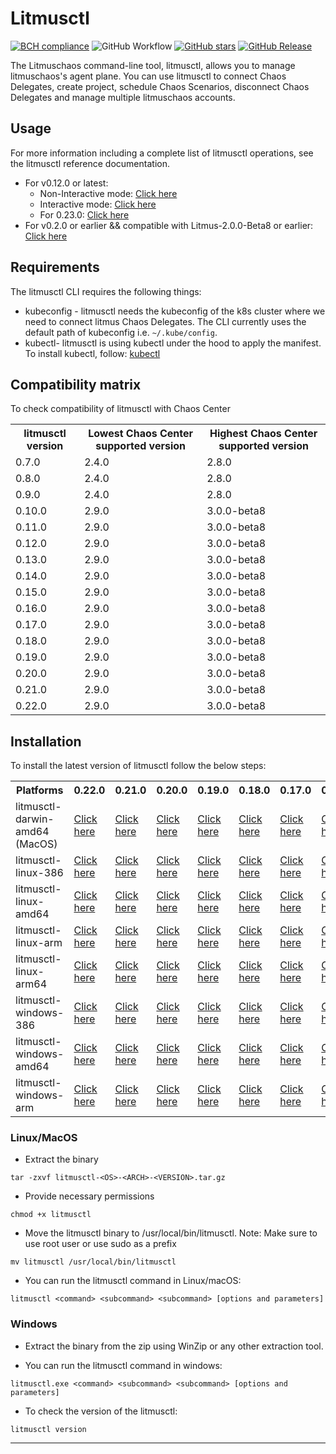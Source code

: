 # Litmusctl
[![BCH compliance](https://bettercodehub.com/edge/badge/litmuschaos/litmusctl?branch=master)](https://bettercodehub.com/)
![GitHub Workflow](https://github.com/litmuschaos/litmusctl/actions/workflows/push.yml/badge.svg?branch=master)
[![GitHub stars](https://img.shields.io/github/stars/litmuschaos/litmusctl?style=social)](https://github.com/litmuschaos/litmusctl/stargazers)
[![GitHub Release](https://img.shields.io/github/release/litmuschaos/litmusctl.svg?style=flat)]()

The Litmuschaos command-line tool, litmusctl, allows you to manage litmuschaos's agent plane. You can use litmusctl to connect Chaos Delegates, create project, schedule Chaos Scenarios, disconnect Chaos Delegates and manage multiple litmuschaos accounts.

## Usage
For more information including a complete list of litmusctl operations, see the litmusctl reference documentation.
* For v0.12.0 or latest:
  * Non-Interactive mode: <a href="https://github.com/litmuschaos/litmusctl/blob/master/Usage.md">Click here</a>
  * Interactive mode: <a href="https://github.com/litmuschaos/litmusctl/blob/master/Usage_interactive.md">Click here</a>
  * For 0.23.0: <a href="https://github.com/litmuschaos/litmusctl/blob/master/Usage_0.23.0.md">Click here</a>
* For v0.2.0 or earlier && compatible with Litmus-2.0.0-Beta8 or earlier: <a href="https://github.com/litmuschaos/litmusctl/blob/master/Usage_v0.2.0.md">Click here</a>

## Requirements

The litmusctl CLI requires the following things:

- kubeconfig - litmusctl needs the kubeconfig of the k8s cluster where we need to connect litmus Chaos Delegates. The CLI currently uses the default path of kubeconfig i.e. `~/.kube/config`.
- kubectl- litmusctl is using kubectl under the hood to apply the manifest. To install kubectl, follow:  [kubectl](https://kubernetes.io/docs/tasks/tools/#kubectl)


## Compatibility matrix

To check compatibility of litmusctl with Chaos Center

<table>
  <th>litmusctl version</th>
  <th>Lowest Chaos Center supported version</th>
  <th>Highest Chaos Center supported version</th>

  <tr>
    <td>0.7.0</td>
    <td>2.4.0</td>
    <td>2.8.0</td>
  </tr>
  <tr>
    <td>0.8.0</td>
    <td>2.4.0</td>
    <td>2.8.0</td>
  </tr>
  <tr>
    <td>0.9.0</td>
    <td>2.4.0</td>
    <td>2.8.0</td>
  </tr>
  <tr>
    <td>0.10.0</td>
    <td>2.9.0</td>
    <td>3.0.0-beta8</td>
  </tr>
  <tr>
    <td>0.11.0</td>
    <td>2.9.0</td>
    <td>3.0.0-beta8</td>
  </tr>
  <tr>
    <td>0.12.0</td>
    <td>2.9.0</td>
    <td>3.0.0-beta8</td> 
  </tr>
  <tr>
    <td>0.13.0</td>
    <td>2.9.0</td>
    <td>3.0.0-beta8</td> 
  </tr>
  <tr>
    <td>0.14.0</td>
    <td>2.9.0</td>
    <td>3.0.0-beta8</td>
  </tr>
  <tr>
    <td>0.15.0</td>
    <td>2.9.0</td>
    <td>3.0.0-beta8</td>
  </tr>
  <tr>
    <td>0.16.0</td> 
    <td>2.9.0</td>
    <td>3.0.0-beta8</td>
  </tr>
  <tr>
    <td>0.17.0</td>
    <td>2.9.0</td>
    <td>3.0.0-beta8</td>
  </tr>
  <tr>
    <td>0.18.0</td>
    <td>2.9.0</td>
    <td>3.0.0-beta8</td>
  </tr>
  <tr>
    <td>0.19.0</td>
    <td>2.9.0</td>
    <td>3.0.0-beta8</td>
  </tr>
  <tr>
    <td>0.20.0</td>
    <td>2.9.0</td>
    <td>3.0.0-beta8</td>
  </tr>
  <tr>
    <td>0.21.0</td>
    <td>2.9.0</td>
    <td>3.0.0-beta8</td>
  </tr>
 <tr>
    <td>0.22.0</td>
    <td>2.9.0</td>
    <td>3.0.0-beta8</td>
  </tr>
</table>

## Installation

To install the latest version of litmusctl follow the below steps:

<table>
  <th>Platforms</th>
  <th>0.22.0</th>
  <th>0.21.0</th>
  <th>0.20.0</th>
  <th>0.19.0</th>
  <th>0.18.0</th>
  <th>0.17.0</th>
  <th>0.16.0</th>
  <th>0.15.0</th>
  <th>master(Unreleased)</th>
  <tr>
    <td>litmusctl-darwin-amd64 (MacOS)</td>
    <td><a href="https://litmusctl-production-bucket.s3.amazonaws.com/litmusctl-darwin-amd64-0.22.0.tar.gz">Click here</a></td>
    <td><a href="https://litmusctl-production-bucket.s3.amazonaws.com/litmusctl-darwin-amd64-0.21.0.tar.gz">Click here</a></td>
    <td><a href="https://litmusctl-production-bucket.s3.amazonaws.com/litmusctl-darwin-amd64-0.20.0.tar.gz">Click here</a></td>
    <td><a href="https://litmusctl-production-bucket.s3.amazonaws.com/litmusctl-darwin-amd64-0.19.0.tar.gz">Click here</a></td>
    <td><a href="https://litmusctl-production-bucket.s3.amazonaws.com/litmusctl-darwin-amd64-0.18.0.tar.gz">Click here</a></td>
    <td><a href="https://litmusctl-production-bucket.s3.amazonaws.com/litmusctl-darwin-amd64-0.17.0.tar.gz">Click here</a></td>
    <td><a href="https://litmusctl-production-bucket.s3.amazonaws.com/litmusctl-darwin-amd64-0.16.0.tar.gz">Click here</a></td>
    <td><a href="https://litmusctl-production-bucket.s3.amazonaws.com/litmusctl-darwin-amd64-0.15.0.tar.gz">Click here</a></td>
    <td><a href="https://litmusctl-production-bucket.s3.amazonaws.com/litmusctl-darwin-amd64-master.tar.gz">Click here</a></td>
  </tr>
  <tr>
    <td>litmusctl-linux-386</td>
    <td><a href="https://litmusctl-production-bucket.s3.amazonaws.com/litmusctl-linux-386-0.22.0.tar.gz">Click here</a></td>
    <td><a href="https://litmusctl-production-bucket.s3.amazonaws.com/litmusctl-linux-386-0.21.0.tar.gz">Click here</a></td>
    <td><a href="https://litmusctl-production-bucket.s3.amazonaws.com/litmusctl-linux-386-0.20.0.tar.gz">Click here</a></td>
    <td><a href="https://litmusctl-production-bucket.s3.amazonaws.com/litmusctl-linux-386-0.19.0.tar.gz">Click here</a></td>
    <td><a href="https://litmusctl-production-bucket.s3.amazonaws.com/litmusctl-linux-386-0.18.0.tar.gz">Click here</a></td>
    <td><a href="https://litmusctl-production-bucket.s3.amazonaws.com/litmusctl-linux-386-0.17.0.tar.gz">Click here</a></td>
    <td><a href="https://litmusctl-production-bucket.s3.amazonaws.com/litmusctl-linux-386-0.16.0.tar.gz">Click here</a></td>
    <td><a href="https://litmusctl-production-bucket.s3.amazonaws.com/litmusctl-linux-386-0.15.0.tar.gz">Click here</a></td>
    <td><a href="https://litmusctl-production-bucket.s3.amazonaws.com/litmusctl-linux-386-master.tar.gz">Click here</a></td>
  </tr>
  <tr>
    <td>litmusctl-linux-amd64</td>
    <td><a href="https://litmusctl-production-bucket.s3.amazonaws.com/litmusctl-linux-amd64-0.22.0.tar.gz">Click here</a></td>
    <td><a href="https://litmusctl-production-bucket.s3.amazonaws.com/litmusctl-linux-amd64-0.21.0.tar.gz">Click here</a></td>
    <td><a href="https://litmusctl-production-bucket.s3.amazonaws.com/litmusctl-linux-amd64-0.20.0.tar.gz">Click here</a></td>
    <td><a href="https://litmusctl-production-bucket.s3.amazonaws.com/litmusctl-linux-amd64-0.19.0.tar.gz">Click here</a></td>
    <td><a href="https://litmusctl-production-bucket.s3.amazonaws.com/litmusctl-linux-amd64-0.18.0.tar.gz">Click here</a></td>
    <td><a href="https://litmusctl-production-bucket.s3.amazonaws.com/litmusctl-linux-amd64-0.17.0.tar.gz">Click here</a></td>
    <td><a href="https://litmusctl-production-bucket.s3.amazonaws.com/litmusctl-linux-amd64-0.16.0.tar.gz">Click here</a></td>
    <td><a href="https://litmusctl-production-bucket.s3.amazonaws.com/litmusctl-linux-amd64-0.15.0.tar.gz">Click here</a></td>
    <td><a href="https://litmusctl-production-bucket.s3.amazonaws.com/litmusctl-linux-amd64-master.tar.gz">Click here</a></td>
  </tr>
  <tr>
    <td>litmusctl-linux-arm</td>
    <td><a href="https://litmusctl-production-bucket.s3.amazonaws.com/litmusctl-linux-arm-0.22.0.tar.gz">Click here</a></td>
    <td><a href="https://litmusctl-production-bucket.s3.amazonaws.com/litmusctl-linux-arm-0.21.0.tar.gz">Click here</a></td>
    <td><a href="https://litmusctl-production-bucket.s3.amazonaws.com/litmusctl-linux-arm-0.20.0.tar.gz">Click here</a></td>
    <td><a href="https://litmusctl-production-bucket.s3.amazonaws.com/litmusctl-linux-arm-0.19.0.tar.gz">Click here</a></td>
    <td><a href="https://litmusctl-production-bucket.s3.amazonaws.com/litmusctl-linux-arm-0.18.0.tar.gz">Click here</a></td>
    <td><a href="https://litmusctl-production-bucket.s3.amazonaws.com/litmusctl-linux-arm-0.17.0.tar.gz">Click here</a></td>
    <td><a href="https://litmusctl-production-bucket.s3.amazonaws.com/litmusctl-linux-arm-0.16.0.tar.gz">Click here</a></td>
    <td><a href="https://litmusctl-production-bucket.s3.amazonaws.com/litmusctl-linux-arm-0.15.0.tar.gz">Click here</a></td>
    <td><a href="https://litmusctl-production-bucket.s3.amazonaws.com/litmusctl-linux-arm-master.tar.gz">Click here</a></td>
  </tr>
  <tr>
    <td>litmusctl-linux-arm64</td>
    <td><a href="https://litmusctl-production-bucket.s3.amazonaws.com/litmusctl-linux-arm64-0.22.0.tar.gz">Click here</a></td>
    <td><a href="https://litmusctl-production-bucket.s3.amazonaws.com/litmusctl-linux-arm64-0.21.0.tar.gz">Click here</a></td>
    <td><a href="https://litmusctl-production-bucket.s3.amazonaws.com/litmusctl-linux-arm64-0.20.0.tar.gz">Click here</a></td>
    <td><a href="https://litmusctl-production-bucket.s3.amazonaws.com/litmusctl-linux-arm64-0.19.0.tar.gz">Click here</a></td>
    <td><a href="https://litmusctl-production-bucket.s3.amazonaws.com/litmusctl-linux-arm64-0.18.0.tar.gz">Click here</a></td>
    <td><a href="https://litmusctl-production-bucket.s3.amazonaws.com/litmusctl-linux-arm64-0.17.0.tar.gz">Click here</a></td>
    <td><a href="https://litmusctl-production-bucket.s3.amazonaws.com/litmusctl-linux-arm64-0.16.0.tar.gz">Click here</a></td>
    <td><a href="https://litmusctl-production-bucket.s3.amazonaws.com/litmusctl-linux-arm64-0.15.0.tar.gz">Click here</a></td>
    <td><a href="https://litmusctl-production-bucket.s3.amazonaws.com/litmusctl-linux-arm64-master.tar.gz">Click here</a></td>
  </tr>
  <tr>
    <td>litmusctl-windows-386</td>
    <td><a href="https://litmusctl-production-bucket.s3.amazonaws.com/litmusctl-windows-386-0.22.0.tar.gz">Click here</a></td>
    <td><a href="https://litmusctl-production-bucket.s3.amazonaws.com/litmusctl-windows-386-0.21.0.tar.gz">Click here</a></td>
    <td><a href="https://litmusctl-production-bucket.s3.amazonaws.com/litmusctl-windows-386-0.20.0.tar.gz">Click here</a></td>
    <td><a href="https://litmusctl-production-bucket.s3.amazonaws.com/litmusctl-windows-386-0.19.0.tar.gz">Click here</a></td>
    <td><a href="https://litmusctl-production-bucket.s3.amazonaws.com/litmusctl-windows-386-0.18.0.tar.gz">Click here</a></td>
    <td><a href="https://litmusctl-production-bucket.s3.amazonaws.com/litmusctl-windows-386-0.17.0.tar.gz">Click here</a></td>
    <td><a href="https://litmusctl-production-bucket.s3.amazonaws.com/litmusctl-windows-386-0.16.0.tar.gz">Click here</a></td>
    <td><a href="https://litmusctl-production-bucket.s3.amazonaws.com/litmusctl-windows-386-0.15.0.tar.gz">Click here</a></td>
    <td><a href="https://litmusctl-production-bucket.s3.amazonaws.com/litmusctl-windows-386-master.tar.gz">Click here</a></td>
  </tr>
   <tr>
    <td>litmusctl-windows-amd64</td>
    <td><a href="https://litmusctl-production-bucket.s3.amazonaws.com/litmusctl-windows-amd64-0.22.0.tar.gz">Click here</a></td>
    <td><a href="https://litmusctl-production-bucket.s3.amazonaws.com/litmusctl-windows-amd64-0.21.0.tar.gz">Click here</a></td>
    <td><a href="https://litmusctl-production-bucket.s3.amazonaws.com/litmusctl-windows-amd64-0.20.0.tar.gz">Click here</a></td>
    <td><a href="https://litmusctl-production-bucket.s3.amazonaws.com/litmusctl-windows-amd64-0.19.0.tar.gz">Click here</a></td>
    <td><a href="https://litmusctl-production-bucket.s3.amazonaws.com/litmusctl-windows-amd64-0.18.0.tar.gz">Click here</a></td>
    <td><a href="https://litmusctl-production-bucket.s3.amazonaws.com/litmusctl-windows-amd64-0.17.0.tar.gz">Click here</a></td>
    <td><a href="https://litmusctl-production-bucket.s3.amazonaws.com/litmusctl-windows-amd64-0.16.0.tar.gz">Click here</a></td>
    <td><a href="https://litmusctl-production-bucket.s3.amazonaws.com/litmusctl-windows-amd64-0.15.0.tar.gz">Click here</a></td>
    <td><a href="https://litmusctl-production-bucket.s3.amazonaws.com/litmusctl-windows-amd64-master.tar.gz">Click here</a></td>
  </tr>
  <tr>
    <td>litmusctl-windows-arm</td>
    <td><a href="https://litmusctl-production-bucket.s3.amazonaws.com/litmusctl-windows-arm-0.22.0.tar.gz">Click here</a></td>
    <td><a href="https://litmusctl-production-bucket.s3.amazonaws.com/litmusctl-windows-arm-0.21.0.tar.gz">Click here</a></td>
    <td><a href="https://litmusctl-production-bucket.s3.amazonaws.com/litmusctl-windows-arm-0.20.0.tar.gz">Click here</a></td>
    <td><a href="https://litmusctl-production-bucket.s3.amazonaws.com/litmusctl-windows-arm-0.19.0.tar.gz">Click here</a></td>
    <td><a href="https://litmusctl-production-bucket.s3.amazonaws.com/litmusctl-windows-arm-0.18.0.tar.gz">Click here</a></td>
    <td><a href="https://litmusctl-production-bucket.s3.amazonaws.com/litmusctl-windows-arm-0.17.0.tar.gz">Click here</a></td>
    <td><a href="https://litmusctl-production-bucket.s3.amazonaws.com/litmusctl-windows-arm-0.16.0.tar.gz">Click here</a></td>
    <td><a href="https://litmusctl-production-bucket.s3.amazonaws.com/litmusctl-windows-arm-0.15.0.tar.gz">Click here</a></td>
    <td><a href="https://litmusctl-production-bucket.s3.amazonaws.com/litmusctl-windows-arm-master.tar.gz">Click here</a></td>
  </tr>
</table>

### Linux/MacOS

* Extract the binary

```shell
tar -zxvf litmusctl-<OS>-<ARCH>-<VERSION>.tar.gz
```

* Provide necessary permissions

```shell
chmod +x litmusctl
```

* Move the litmusctl binary to /usr/local/bin/litmusctl. Note: Make sure to use root user or use sudo as a prefix

```shell
mv litmusctl /usr/local/bin/litmusctl
```

* You can run the litmusctl command in Linux/macOS:

```shell
litmusctl <command> <subcommand> <subcommand> [options and parameters]
```

### Windows

* Extract the binary from the zip using WinZip or any other extraction tool.

* You can run the litmusctl command in windows:

```shell
litmusctl.exe <command> <subcommand> <subcommand> [options and parameters]
```

* To check the version of the litmusctl:

```shell
litmusctl version
```

----
